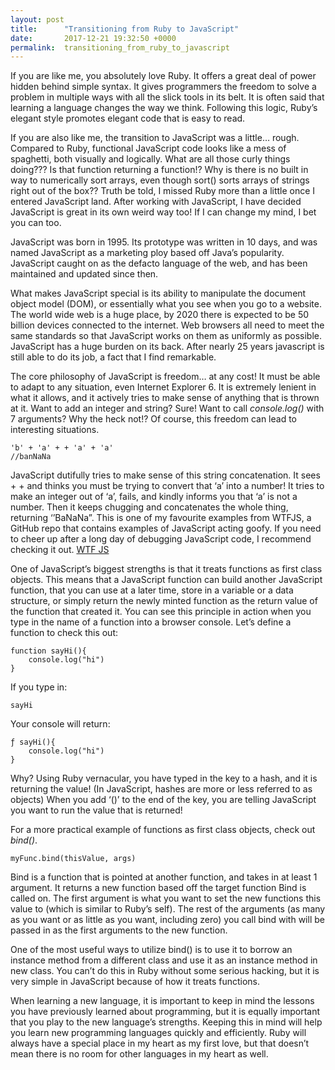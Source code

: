 ```yaml
---
layout: post
title:      "Transitioning from Ruby to JavaScript"
date:       2017-12-21 19:32:50 +0000
permalink:  transitioning_from_ruby_to_javascript
---
```



If you are like me, you absolutely love Ruby. It offers a great deal of power hidden behind simple syntax. It gives programmers the freedom to solve a problem in multiple ways with all the slick tools in its belt.  It is often said that learning a language changes the way we think. Following this logic, Ruby’s elegant style promotes elegant code that is easy to read.

If you are also like me, the transition to JavaScript was a little… rough. Compared to Ruby, functional JavaScript code looks like a mess of spaghetti, both visually and logically. What are all those curly things doing??? Is that function returning a function!? Why is there is no built in way to numerically sort arrays, even though sort() sorts arrays of strings right out of the box?? Truth be told, I missed Ruby more than a little once I entered JavaScript land. After working with JavaScript, I have decided JavaScript is great in its own weird way too! If I can change my mind, I bet you can too.

JavaScript was born in 1995. Its prototype was written in 10 days, and was named JavaScript as a marketing ploy based off Java’s popularity. JavaScript caught on as the defacto language of the web, and has been maintained and updated since then. 

What makes JavaScript special is its ability to manipulate the document object model (DOM), or essentially what you see when you go to a website. The world wide web is a huge place, by 2020 there is expected to be 50 billion devices connected to the internet. Web browsers all need to meet the same standards so that JavaScript works on them as uniformly as possible. JavaScript has a huge burden on its back. After nearly 25 years javascript is still able to do its job, a fact that I find remarkable.

The core philosophy of JavaScript is freedom… at any cost! It must be able to adapt to any situation, even Internet Explorer 6. It is extremely lenient in what it allows, and it actively tries to make sense of anything that is thrown at it. Want to add an integer and string? Sure! Want to call *console.log()* with 7 arguments? Why the heck not!? Of course, this freedom can lead to interesting situations. 
```
'b' + 'a' + + 'a' + 'a'
//banNaNa
```
JavaScript dutifully tries to make sense of this string concatenation. It sees + + and thinks you must be trying to convert that ‘a’ into a number! It tries to make an integer out of ‘a’, fails, and kindly informs you that ‘a’ is not a number. Then it keeps chugging and concatenates the whole thing, returning ‘’BaNaNa”. This is one of my favourite examples from WTFJS, a GitHub repo that contains examples of JavaScript acting goofy. If you need to cheer up after a long day of debugging JavaScript code, I recommend checking it out. [WTF JS]( https://github.com/denysdovhan/wtfjs)

One of JavaScript’s biggest strengths is that it treats functions as first class objects. This means that a JavaScript function can build another JavaScript function, that you can use at a later time, store in a variable or a data structure, or simply return the newly minted function as the return value of the function that created it. You can see this principle in action when you type in the name of a function into a browser console. 
Let’s define a function to check this out:

```
function sayHi(){
	console.log("hi")
}
```
If you type in:
```
sayHi
```
Your console will return:

```
ƒ sayHi(){
	console.log("hi")
}
```
Why? Using Ruby vernacular, you have typed in the key to a hash, and it is returning the value! (In JavaScript, hashes are more or less referred to as objects) When you add ‘()’ to the end of the key, you are telling JavaScript you want to run the value that is returned!

For a more practical example of functions as first class objects, check out *bind()*.

```
myFunc.bind(thisValue, args)
```

 Bind is a function that is pointed at another function, and takes in at least 1 argument. It returns a new function based off the target function Bind is called on. The first argument is what you want to set the new functions this value to (which is similar to Ruby’s self). The rest of the arguments (as many as you want or as little as you want, including zero) you call bind with will be passed in as the first arguments to the new function. 

One of the most useful ways to utilize bind() is to use it to borrow an instance method from a different class and use it as an instance method in new class. You can’t do this in Ruby without some serious hacking, but it is very simple in JavaScript because of how it treats functions.

When learning a new language, it is important to keep in mind the lessons you have previously learned about programming, but it is equally important that you play to the new language’s strengths. Keeping this in mind will help you learn new programming languages quickly and efficiently. Ruby will always have a special place in my heart as my first love, but that doesn’t mean there is no room for other languages in my heart as well.

 




